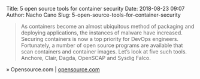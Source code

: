 Title: 5 open source tools for container security
Date: 2018-08-23 09:07
Author: Nacho Cano
Slug: 5-open-source-tools-for-container-security

> As containers become an almost ubiquitous method of packaging and deploying
> applications, the instances of malware have increased. Securing containers
> is now a top priority for DevOps engineers. Fortunately, a number of open
> source programs are available that scan containers and container images.
> Let’s look at five such tools. Anchore, Clair, Dagda, OpenSCAP and Sysdig
> Falco.

» Opensource.com | [opensource.com][]

  [opensource.com]: https://opensource.com/article/18/8/tools-container-security
    "5 open source tools for container security"
